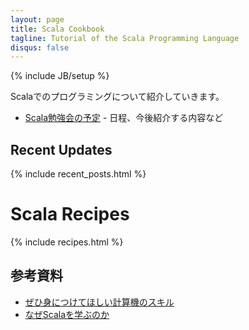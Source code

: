 ```yaml
---
layout: page
title: Scala Cookbook
tagline: Tutorial of the Scala Programming Language
disqus: false
---
```

{% include JB/setup %}

Scalaでのプログラミングについて紹介していきます。

* [Scala勉強会の予定](schedule.html) - 日程、今後紹介する内容など

## Recent Updates
{% include recent_posts.html %}

# Scala Recipes
{% include recipes.html %} 

## 参考資料

* [ぜひ身につけてほしい計算機のスキル](skills.html)
* [なぜScalaを学ぶのか](why-learning-scala.html)
